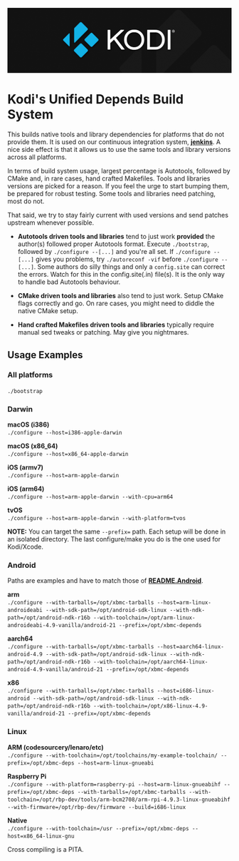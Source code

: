 ![Kodi Logo](../../docs/resources/banner_slim.png)

# Kodi's Unified Depends Build System
This builds native tools and library dependencies for platforms that do not provide them. It is used on our continuous integration system, **[jenkins](http://jenkins.kodi.tv/)**. A nice side effect is that it allows us to use the same tools and library versions across all platforms.

In terms of build system usage, largest percentage is Autotools, followed by CMake and, in rare cases, hand crafted Makefiles. Tools and libraries versions are picked for a reason. If you feel the urge to start bumping them, be prepared for robust testing. Some tools and libraries need patching, most do not.

That said, we try to stay fairly current with used versions and send patches upstream whenever possible.


* **Autotools driven tools and libraries** tend to just work **provided** the author(s) followed proper Autotools format. Execute `./bootstrap`, followed by `./configure --[...]` and you're all set. If `./configure --[...]` gives you problems, try `./autoreconf -vif` before `./configure --[...]`.
Some authors do silly things and only a `config.site` can correct the errors. Watch for this in the config.site(.in) file(s). It is the only way to handle bad Autotools behaviour.

* **CMake driven tools and libraries** also tend to just work. Setup CMake flags correctly and go. On rare cases, you might need to diddle the native CMake setup.

* **Hand crafted Makefiles driven tools and libraries** typically require manual sed tweaks or patching. May give you nightmares.

## Usage Examples
### All platforms
`./bootstrap`
### Darwin
**macOS (i386)**  
`./configure --host=i386-apple-darwin`

**macOS (x86_64)**  
`./configure --host=x86_64-apple-darwin`

**iOS (armv7)**  
`./configure --host=arm-apple-darwin`

**iOS (arm64)**  
`./configure --host=arm-apple-darwin --with-cpu=arm64`

**tvOS**  
`./configure --host=arm-apple-darwin --with-platform=tvos`

**NOTE:** You can target the same `--prefix=` path. Each setup will be done in an isolated directory. The last configure/make you do is the one used for Kodi/Xcode.
 
### Android
Paths are examples and have to match those of **[README.Android](../../docs/README.Android.md)**.

**arm**  
`./configure --with-tarballs=/opt/xbmc-tarballs --host=arm-linux-androideabi --with-sdk-path=/opt/android-sdk-linux --with-ndk-path=/opt/android-ndk-r16b --with-toolchain=/opt/arm-linux-androideabi-4.9-vanilla/android-21 --prefix=/opt/xbmc-depends`

**aarch64**  
`./configure --with-tarballs=/opt/xbmc-tarballs --host=aarch64-linux-android-4.9 --with-sdk-path=/opt/android-sdk-linux --with-ndk-path=/opt/android-ndk-r16b --with-toolchain=/opt/aarch64-linux-android-4.9-vanilla/android-21 --prefix=/opt/xbmc-depends`

**x86**  
`./configure --with-tarballs=/opt/xbmc-tarballs --host=i686-linux-android --with-sdk-path=/opt/android-sdk-linux --with-ndk-path=/opt/android-ndk-r16b --with-toolchain=/opt/x86-linux-4.9-vanilla/android-21 --prefix=/opt/xbmc-depends`

### Linux
**ARM (codesourcery/lenaro/etc)**  
`./configure --with-toolchain=/opt/toolchains/my-example-toolchain/ --prefix=/opt/xbmc-deps --host=arm-linux-gnueabi`

**Raspberry Pi**  
`./configure --with-platform=raspberry-pi --host=arm-linux-gnueabihf --prefix=/opt/xbmc-deps --with-tarballs=/opt/xbmc-tarballs --with-toolchain=/opt/rbp-dev/tools/arm-bcm2708/arm-rpi-4.9.3-linux-gnueabihf --with-firmware=/opt/rbp-dev/firmware --build=i686-linux`

**Native**  
`./configure --with-toolchain=/usr --prefix=/opt/xbmc-deps --host=x86_64-linux-gnu`

Cross compiling is a PITA.
